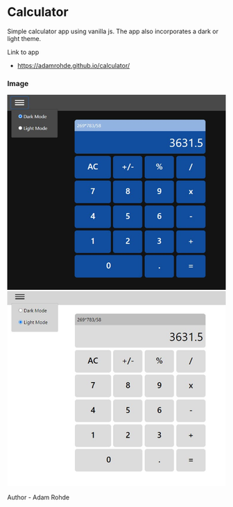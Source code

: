 # Calculator
Simple calculator app using vanilla js.  The app also incorporates a dark or light theme.

Link to app
  - https://adamrohde.github.io/calculator/

### Image
![alt text](https://github.com/adamRohde/calculator/blob/master/calculator-dark-preview.jpg)
![alt text](https://github.com/adamRohde/calculator/blob/master/calculator-light-preview.jpg)

Author - Adam Rohde


